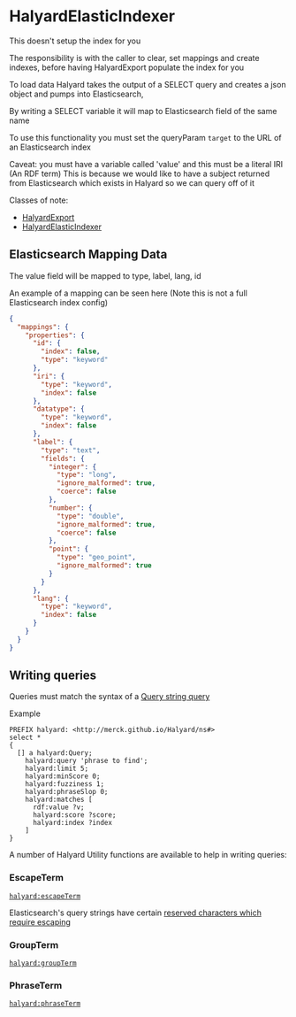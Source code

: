 # HalyardElasticIndexer

This doesn't setup the index for you

The responsibility is with the caller to clear, set mappings and create indexes, before having HalyardExport populate the index for you

To load data Halyard takes the output of a SELECT query and creates a json object and pumps into Elasticsearch,

By writing a SELECT variable it will map to Elasticsearch field of the same name

To use this functionality you must set the queryParam `target` to the URL of an Elasticsearch index

Caveat: you must have a variable called 'value' and this must be a literal IRI (An RDF term)
This is because we would like to have a subject returned from Elasticsearch which exists in Halyard so we can query off of it

Classes of note:
* [HalyardExport](/tools/src/main/java/com/msd/gin/halyard/tools/HalyardExport.java)
* [HalyardElasticIndexer](/tools/src/main/java/com/msd/gin/halyard/tools/HalyardElasticIndexer.java)

## Elasticsearch Mapping Data

The value field will be mapped to type, label, lang, id

An example of a mapping can be seen here (Note this is not a full Elasticsearch index config)
``` json
{
  "mappings": {
    "properties": {
      "id": {
        "index": false,
        "type": "keyword"
      },
      "iri": {
        "type": "keyword",
        "index": false
      },
      "datatype": {
        "type": "keyword",
        "index": false
      },
      "label": {
        "type": "text",
        "fields": {
          "integer": {
            "type": "long",
            "ignore_malformed": true,
            "coerce": false
          },
          "number": {
            "type": "double",
            "ignore_malformed": true,
            "coerce": false
          },
          "point": {
            "type": "geo_point",
            "ignore_malformed": true
          }
        }
      },
      "lang": {
        "type": "keyword",
        "index": false
      }
    }
  }
}
```

## Writing queries

Queries must match the syntax of a [Query string query](https://www.elastic.co/guide/en/elasticsearch/reference/current/query-dsl-query-string-query.html)

Example
``` sparql
PREFIX halyard: <http://merck.github.io/Halyard/ns#> 
select * 
{ 
  [] a halyard:Query; 
    halyard:query 'phrase to find';
    halyard:limit 5; 
    halyard:minScore 0; 
    halyard:fuzziness 1; 
    halyard:phraseSlop 0; 
    halyard:matches [
      rdf:value ?v;
      halyard:score ?score; 
      halyard:index ?index
    ] 
}
```


A number of Halyard Utility functions are available to help in writing queries:

### EscapeTerm
[`halyard:escapeTerm`](/sail/src/main/java/com/msd/gin/halyard/sail/search/function/EscapeTerm.java)

Elasticsearch's query strings have certain [reserved characters which require escaping](https://www.elastic.co/guide/en/elasticsearch/reference/current/query-dsl-query-string-query.html#_reserved_characters)

### GroupTerm
[`halyard:groupTerm`](/sail/src/main/java/com/msd/gin/halyard/sail/search/function/GroupTerms.java)

###  PhraseTerm
[`halyard:phraseTerm`](/sail/src/main/java/com/msd/gin/halyard/sail/search/function/PhraseTerms.java)

